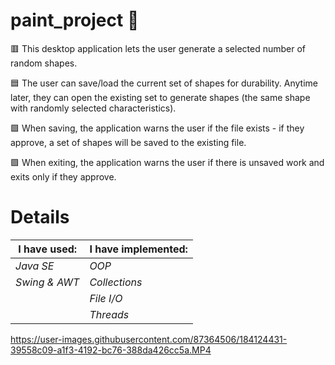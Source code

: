 # paint_project 🎨 

🟥 This desktop application lets the user generate a selected number of random shapes.

🟦 The user can save/load the current set of shapes for durability. Anytime later, they can open the existing set to generate shapes (the same shape with randomly selected characteristics).

🟩 When saving, the application warns the user if the file exists - if they approve, a set of shapes will be saved to the existing file.

🟪 When exiting, the application warns the user if there is unsaved work and exits only if they approve. 

# Details

| **I have used:** |**I have implemented:**|
|------------------|-----------------------|
| *Java SE*|*OOP*  |  *Exception Handling* |
|  *Swing & AWT*   |     *Collections*     |
|                  |       *File I/O*      |
|                  |        *Threads*      |

https://user-images.githubusercontent.com/87364506/184124431-39558c09-a1f3-4192-bc76-388da426cc5a.MP4
